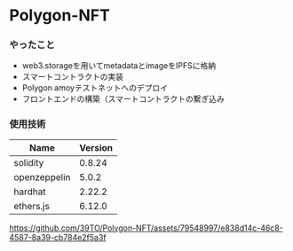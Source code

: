 # Polygon-NFT

### やったこと
- web3.storageを用いてmetadataとimageをIPFSに格納
- スマートコントラクトの実装
- Polygon amoyテストネットへのデプロイ
- フロントエンドの構築（スマートコントラクトの繋ぎ込み

### 使用技術

| Name     | Version |
| ---      | ---       |
| solidity      |    0.8.24    |
| openzeppelin | 5.0.2       |
| hardhat     | 2.22.2    |
| ethers.js     | 6.12.0    |

https://github.com/39TO/Polygon-NFT/assets/79548997/e838d14c-46c8-4587-8a39-cb784e2f5a3f

